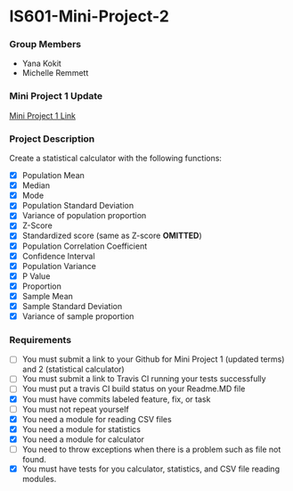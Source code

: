 # IS601-Mini-Project-2

### Group Members
* Yana Kokit
* Michelle Remmett

### Mini Project 1 Update

[Mini Project 1 Link](https://github.com/yk273/IS601-Mini-Project-1.git)

### Project Description
Create a statistical calculator with the following functions:
- [x] Population Mean
- [x] Median
- [x] Mode
- [x] Population Standard Deviation
- [x] Variance of population proportion
- [x] Z-Score
- [x] Standardized score (same as Z-score **OMITTED**)
- [x] Population Correlation Coefficient
- [x] Confidence Interval
- [x] Population Variance
- [x] P Value
- [x] Proportion
- [x] Sample Mean
- [x] Sample Standard Deviation
- [x] Variance of sample proportion

### Requirements
- [ ] You must submit a link to your Github for Mini Project 1 (updated terms) and 2 (statistical calculator)
- [ ] You must submit a link to Travis CI running your tests successfully
- [ ] You must put a travis CI build status on your Readme.MD file
- [x] You must have commits labeled feature, fix, or task
- [ ] You must not repeat yourself
- [x] You need a module for reading CSV files
- [x] You need a module for statistics
- [x] You need a module for calculator
- [ ] You need to throw exceptions when there is a problem such as file not found.
- [x] You must have tests for you calculator, statistics, and CSV file reading modules.   
